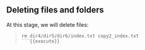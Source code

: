## Deleting files and folders

At this stage, we will delete files:
> ```
> rm dir4/dir5/dir6/index.txt copy2_index.txt
> ```{{execute}}

